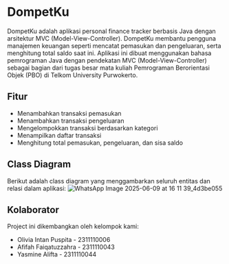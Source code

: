 # **DompetKu**

DompetKu adalah aplikasi personal finance tracker berbasis Java dengan arsitektur MVC (Model-View-Controller). DompetKu membantu pengguna manajemen keuangan seperti mencatat pemasukan dan pengeluaran, serta menghitung total saldo saat ini. Aplikasi ini dibuat menggunakan bahasa pemrograman Java dengan pendekatan MVC (Model-View-Controller) sebagai bagian dari tugas besar mata kuliah Pemrograman Berorientasi Objek (PBO) di Telkom University Purwokerto.

**Fitur**
---
- Menambahkan transaksi pemasukan
- Menambahkan transaksi pengeluaran
- Mengelompokkan transaksi berdasarkan kategori
- Menampilkan daftar transaksi
- Menghitung total pemasukan, pengeluaran, dan sisa saldo

**Class Diagram**
---
Berikut adalah class diagram yang menggambarkan seluruh entitas dan relasi dalam aplikasi:
![WhatsApp Image 2025-06-09 at 16 11 39_4d3be055](https://github.com/user-attachments/assets/bb90b83b-c786-4ef9-b24b-67807770821f)

**Kolaborator**
---
Project ini dikembangkan oleh kelompok kami:
- Olivia Intan Puspita - 2311110006
- Afifah Faiqatuzzahra - 2311110043
- Yasmine Alifta - 2311110044
